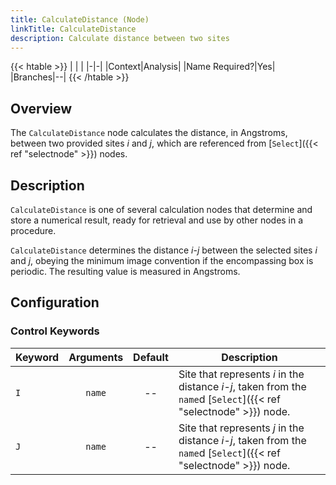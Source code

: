 ```yaml
---
title: CalculateDistance (Node)
linkTitle: CalculateDistance
description: Calculate distance between two sites
---
```


{{< htable >}}
| | |
|-|-|
|Context|Analysis|
|Name Required?|Yes|
|Branches|--|
{{< /htable >}}

## Overview

The `CalculateDistance` node calculates the distance, in Angstroms, between two provided sites $i$ and $j$, which are referenced from [`Select`]({{< ref "selectnode" >}}) nodes.

## Description

`CalculateDistance` is one of several calculation nodes that determine and store a numerical result, ready for retrieval and use by other nodes in a procedure.

`CalculateDistance` determines the distance $i$-$j$ between the selected sites $i$ and $j$, obeying the minimum image convention if the encompassing box is periodic. The resulting value is measured in Angstroms.

## Configuration

### Control Keywords

|Keyword|Arguments|Default|Description|
|:------|:--:|:-----:|-----------|
|`I`|`name`|--|Site that represents $i$ in the distance $i$-$j$, taken from the `name`d [`Select`]({{< ref "selectnode" >}}) node.|
|`J`|`name`|--|Site that represents $j$ in the distance $i$-$j$, taken from the `name`d [`Select`]({{< ref "selectnode" >}}) node.|
